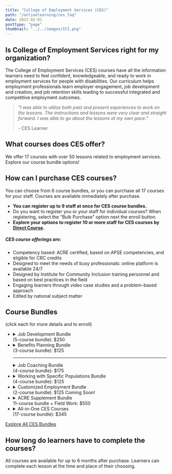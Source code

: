 ```yaml
---
title: "College of Employment Services (CES)"
path: "/onlinelearning/ces_faq"
date: 2022-02-01
posttype: "page"
thumbnail: "../../images/ICI.png"
---
```

<div class="row">
  <div class="col-lg-8">
    <h2 class="h5 card-title">Is College of Employment Services right for my organization?</h2>
    <p class="">The College of Employment Services (CES) courses have all the information learners need to feel confident, knowledgeable, and ready to work in employment services for people with disabilities. Our curriculum helps employment professionals learn employer engagement, job development and creation, and job retention skills leading to successful integrated and competitive employment outcomes. </p>
    <blockquote>
      <p class="h5"><i>“I was able to utilize both past and present experiences to work on the lessons. The instructions and lessons were very clear and straight forward. I was able to go about the lessons at my own pace.” </i></p>
      <p>- CES Learner</p>
    </blockquote>
    <h2 class="h5 card-title">What courses does CES offer?</h2>
    <p>We offer 17 courses with over 50 lessons related to employment services. Explore our course bundle options!</p>   
<h2 class="h5 card-title">How can I purchase CES courses?</h2>
<p>You can choose from 6 course bundles, or you can purchase all 17 courses for your staff. Courses are available immediately after purchase.</p>
<ul>
<li><strong>You can register up to 9 staff at once for CES course bundles.</strong>
<li>Do you want to register you or your staff for individual courses? When registering, select the "Bulk Purchase" option next the enroll button.
<li><strong>Explore your options to register 10 or more staff for CES courses by <a href="https://directcourseonline.com/employment-services/">Direct Course</a>.</strong>
</ul>
<div class="card border-success mb-3">
  <div class="card-body">
    <h5>CES course offerings are:</h5>
<ul>
<li>Competency based: ACRE certified, based on APSE competencies, and eligible for CRC credits</li>
<li>Designed to meet the needs of busy professionals: online platform is available 24/7</li>
<li>Designed by Institute for Community Inclusion training personnel and based on best practices in the field</li>
<li>Engaging learners through video case studies and a problem-based approach</li>
<li>Edited by national subject matter</li>
</ul>
  </div>
</div>
  </div>
  <div class="col-lg-4">
  <h2 class="card-title">Course Bundles</h2>
  <p> (click each for more details and to enroll)</p>
  <ul class="list-group pb-2">
    <li class="list-group-item"><details>
      <summary id="jdb"><span class="green">Job Development Bundle</span><br> (5-course bundle): $250  </summary>
      <p>Learn about career planning, job-search techniques, networking strategies, the dual-customer approach, and understanding how to meet employers' unmet needs in these 6 courses:</p>
      <ol>
      <li>Principles of Career Development</li>
      <li>Strategies for Job Development: Part 1</li>
      <li>Strategies for Job Development: Part 2</li>
      <li>Business Perspectives</li>
      <li>Networking</li>
      <li>Job Creation</li>
      </ol>
      <p><a class="btn btn-primary" href="https://elearning.communityinclusion.org/browse/ces/courses/ces-job-development-bundle">Learn More and Enroll</a></p>
      </details></li>
    <li class="list-group-item"><details id="bpb">
      <summary><span class="green">Benefits Planning Bundle</span><br> (3-course bundle): $125</summary>
      <p>Learn about understanding and maximizing work incentives, strategies for blending funding, and the Ticket to Work program in these 3 courses:</p>
      <ol>
      <li>Using Work Incentives Toward Self-Sufficiency</li>
      <li>Funding</li>
      <li>Ticket to Work</li>
      </ol>
      <p><a href="http://elearning.communityinclusion.org/browse/ces/courses/ces-benefits-planning-bundle" class="btn btn-primary">Learn More and Enroll</a> </p>  
      </details>
      <hr>
      <details id="jcb">
      <summary ><span class="green"> Job Coaching Bundle</span><br>(4-course bundle): $175</summary>
      <p>Learn about employment services, work incentives, and remote and in-person support for job seekers in these 4 courses:</p>
      <ol>
      <li>Foundations of Employment Services</li>
      <li>Performance Coaching and Support</li>
      <li>Using Work Incentives Toward Self-Sufficiency</li>
      <li>Remote employment support</li>
      </ol>
      <p><a href="http://elearning.communityinclusion.org/browse/ces/courses/ces-job-coaching" class="btn btn-primary">Learn More and Enroll</a></p>
      </details></li>
    <li class="list-group-item"><details id="wspb">
      <summary><span class="green">Working with Specific Populations Bundle</span> <br>(4-course bundle): $125</summary>
      <p>Learn about working with youth in transition planning, approaches to effective job development for people with mental health disabilities, strategies for facilitating successful job outcomes for people with disabilities and criminal histories, and what to consider when providing employment services to Autistic job seekers in these 4 courses:</p>
      <ol>
      <li>Transition: Preparing for a Seamless Move from School to Adult Life</li>
      <li>Employment Services for People with Mental Health Disabilities</li>
      <li>Employment for People with Disabilities and Criminal Histories</li>
      <li>Employment Services for Individuals on the Autism Spectrum</li>
      </ol>
      <p><a class="btn btn-primary" href="http://elearning.communityinclusion.org/browse/ces/courses/ces-working-with-specific-populations">Learn More and Enroll</a></p>
      </details></li>
    <li class="list-group-item"><details  id="ceb">
      <summary><span class="green"> Customized Employment Bundle</span><br>
        (2-course bundle): $125 Coming Soon! </summary>
      </details></li>
    <li class="list-group-item"><details id="acre">
      <summary><span class="green"> ACRE Supplement Bundle</span><br>11-course bundle + Field Work: $550</summary>
      <p>CES's ACRE Supplement bundle includes 11 ACRE-approved courses plus required activities and field work. The Association of Community Rehabilitation Educators (ACRE) is a national organization that develops competencies for employment providers. ACRE reviews and certifies training programs that cover these competencies. <a href="ces_acre_faq">Learn more about ACRE</a></p>
      <ol>
      <li>Foundations of Employment Services</li>
      <li>Principles of Career Development</li>
      <li>Strategies for Job Development: Part 1</li>
      <li>Strategies for Job Development: Part 2</li>
      <li>Business Perspectives</li>
      <li>Performance Coaching and Support</li>
      <li>Using Work Incentives Toward Self-Sufficiency</li>
      <li>Funding</li>
      <li>Ticket to Work</li>
      <li>Networking</li>
      <li>Job Creation</li>
      </ol>
      <p><a class="btn btn-primary" href="https://elearning.communityinclusion.org/browse/ces/programs/ces-acreplus">Learn More and Enroll</a> </p>
    </details></li>
    <li class="list-group-item"> <details id="CCB">
      <summary><span class="green"> All-in-One CES Courses</span><br>(17-course bundle): $345</summary> 
      <p>Purchase all 17 courses CES in one bundle. </p>
      <p>See full course descriptions and enroll.</p>
      <p><a class="btn btn-primary" href="https://elearning.communityinclusion.org/browse/ces/courses/ces-new-template">Learn More and Enroll</a> </p>
      </details</li>
  </ul>
  <p class="text-center"><a class="btn btn-primary" href="https://elearning.communityinclusion.org/browse/ces">Explore All CES Bundles</a> </p>
  </div></div>
  <div class="row">
    <div class="col-lg-8">
  <h2 class="h5 card-title">How long do learners have to complete the courses? </h2>
<p>All courses are available for up to 6 months after purchase. Learners can complete each lesson at the time and place of their choosing.</p>
    </div>
  </div>